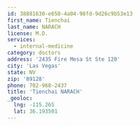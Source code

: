 ```yaml
---
id: 38881630-e650-4a04-98fd-9d26c9b53e13
first_name: Tienchai
last_name: NARACH
license: M.D.
services:
  - internal-medicine
category: doctors
address: '2435 Fire Mesa St Ste 120'
city: 'Las Vegas'
state: NV
zip: '89128'
phone: 702-968-2437
title: 'Tienchai NARACH'
_geoloc:
  lng: -115.265
  lat: 36.193501
---
```


